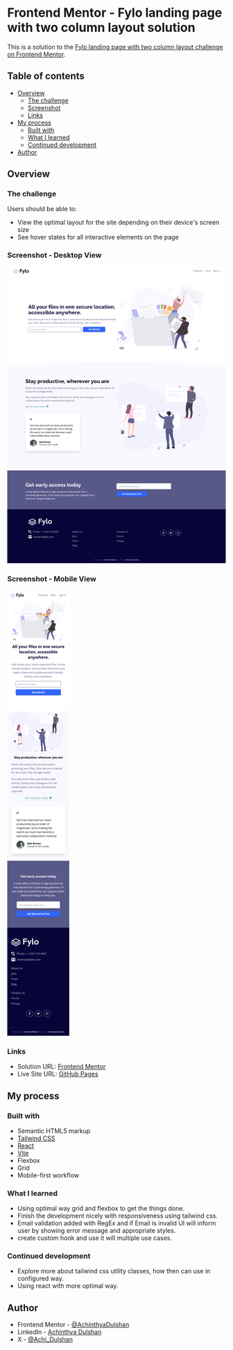 # Frontend Mentor - Fylo landing page with two column layout solution

This is a solution to the [Fylo landing page with two column layout challenge on Frontend Mentor](https://www.frontendmentor.io/challenges/fylo-landing-page-with-two-column-layout-5ca5ef041e82137ec91a50f5).

## Table of contents

- [Overview](#overview)
  - [The challenge](#the-challenge)
  - [Screenshot](#screenshot)
  - [Links](#links)
- [My process](#my-process)
  - [Built with](#built-with)
  - [What I learned](#what-i-learned)
  - [Continued development](#continued-development)
- [Author](#author)


## Overview

### The challenge

Users should be able to:

- View the optimal layout for the site depending on their device's screen size
- See hover states for all interactive elements on the page

### Screenshot - Desktop View

![](./src/assets/images/design/Screenshot%20Frontend%20Mentor%20Fylo%20landing%20page%20with%20two%20column%20layout-desktop.png)

### Screenshot - Mobile View

![](./src/assets/images/design/Screenshot%20Frontend%20Mentor%20Fylo%20landing%20page%20with%20two%20column%20layout-mobile.png)

### Links

- Solution URL: [Frontend Mentor](https://www.frontendmentor.io/solutions/responsive-fylo-landing-page-j5sCw_TpA-)
- Live Site URL: [GitHub Pages](https://achinthyadulshan.github.io/fylo-landing-page/)

## My process

### Built with

- Semantic HTML5 markup
- [Tailwind CSS](https://tailwindcss.com/)
- [React](https://reactjs.org/)
- [Vite](https://vitejs.dev/)
- Flexbox
- Grid
- Mobile-first workflow

### What I learned

- Using optimal way grid and flexbox to get the things done.
- Finish the development nicely with responsiveness using tailwind css.
- Email validation added with RegEx and if Email is invalid UI will inform user by showing error message and appropriate styles.
- create custom hook and use it will multiple use cases.

### Continued development

- Explore more about tailwind css utility classes, how then can use in configured way.
- Using react with more optimal way.

## Author

<!-- - Website - [Add your name here](https://www.your-site.com) -->
- Frontend Mentor - [@AchinthyaDulshan](https://www.frontendmentor.io/profile/AchinthyaDulshan)
- LinkedIn - [Achinthya Dulshan](https://www.linkedin.com/in/achinthya-dulshan-6a0616221/)
- X - [@Achi_Dulshan](https://x.com/Achi_Dulshan)


